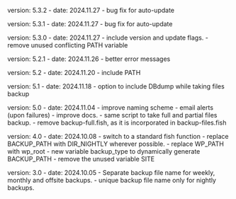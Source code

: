 version: 5.3.2
    - date: 2024.11.27
    - bug fix for auto-update

version: 5.3.1
    - date: 2024.11.27
    - bug fix for auto-update

version: 5.3.0
    - date: 2024.11.27
    - include version and update flags.
    - remove unused conflicting PATH variable

version: 5.2.1
    - date: 2024.11.26
    - better error messages

version: 5.2
    - date: 2024.11.20
    - include PATH

version: 5.1
    - date: 2024.11.18
    - option to include DBdump while taking files backup

version: 5.0
    - date: 2024.11.04
    - improve naming scheme
    - email alerts (upon failures)
    - improve docs.
    - same script to take full and partial files backup.
    - remove backup-full.fish, as it is incorporated in backup-files.fish

version: 4.0
    - date: 2024.10.08
    - switch to a standard fish function
    - replace BACKUP_PATH with DIR_NIGHTLY wherever possible.
    - replace WP_PATH with wp_root
    - new variable backup_type to dynamically generate BACKUP_PATH
    - remove the unused variable SITE

version: 3.0
    - date: 2024.10.05
    - Separate backup file name for weekly, monthly and offsite backups.
    - unique backup file name only for nightly backups.

